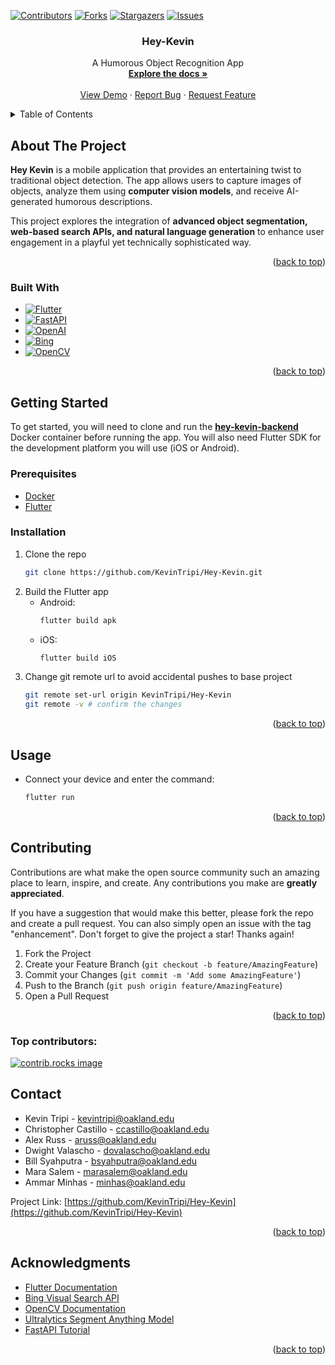 <!-- Improved compatibility of back to top link: See: https://github.com/othneildrew/Best-README-Template/pull/73 -->
<a id="readme-top"></a>


<!-- PROJECT SHIELDS -->

[![Contributors][contributors-shield]][contributors-url]
[![Forks][forks-shield]][forks-url]
[![Stargazers][stars-shield]][stars-url]
[![Issues][issues-shield]][issues-url]




<!-- PROJECT LOGO -->
<!-- <br />
<div align="center">
  <a href="https://github.com/KevinTripi/Hey-Kevin">
    <img src="images/logo.png" alt="Logo" width="80" height="80">
  </a> -->

<h3 align="center">Hey-Kevin</h3>

  <p align="center">
    A Humorous Object Recognition App
    <br />
    <a href="https://github.com/KevinTripi/Hey-Kevin"><strong>Explore the docs »</strong></a>
    <br />
    <br />
    <a href="https://github.com/KevinTripi/Hey-Kevin">View Demo</a>
    &middot;
    <a href="https://github.com/KevinTripi/Hey-Kevin/issues/new?labels=bug&template=bug-report---.md">Report Bug</a>
    &middot;
    <a href="https://github.com/KevinTripi/Hey-Kevin/issues/new?labels=enhancement&template=feature-request---.md">Request Feature</a>
  </p>
</div>



<!-- TABLE OF CONTENTS -->
<details>
  <summary>Table of Contents</summary>
  <ol>
    <li>
      <a href="#about-the-project">About The Project</a>
      <ul>
        <li><a href="#built-with">Built With</a></li>
      </ul>
    </li>
    <li>
      <a href="#getting-started">Getting Started</a>
      <ul>
        <li><a href="#prerequisites">Prerequisites</a></li>
        <li><a href="#installation">Installation</a></li>
      </ul>
    </li>
    <li><a href="#usage">Usage</a></li>
    <li><a href="#contributing">Contributing</a></li>
    <li><a href="#contact">Contact</a></li>
    <li><a href="#acknowledgments">Acknowledgments</a></li>
  </ol>
</details>



<!-- ABOUT THE PROJECT -->
## About The Project

<!-- [![Product Name Screen Shot][product-screenshot]](https://example.com) -->

**Hey Kevin** is a mobile application that provides an entertaining twist to traditional object detection. The app allows users to capture images of objects, analyze them using **computer vision models**, and receive AI-generated humorous descriptions.

This project explores the integration of **advanced object segmentation, web-based search APIs, and natural language generation** to enhance user engagement in a playful yet technically sophisticated way.

<p align="right">(<a href="#readme-top">back to top</a>)</p>



### Built With

* [![Flutter][Flutter.dev]][Flutter-url]
* [![FastAPI][FastAPI.com]][FastAPI-url]
* [![OpenAI][OpenAI.com]][OpenAI-url]
* [![Bing][Bing.com]][Bing-url]
* [![OpenCV][OpenCV.org]][OpenCV-url]

<p align="right">(<a href="#readme-top">back to top</a>)</p>



<!-- GETTING STARTED -->
## Getting Started

To get started, you will need to clone and run the **[hey-kevin-backend](https://github.com/EegArlert/hey-kevin-backend)** Docker container before running the app. You will also need Flutter SDK for the development platform you will use (iOS or Android).

### Prerequisites

* [Docker](https://www.docker.com/get-started/)
* [Flutter](https://docs.flutter.dev/get-started/install)

### Installation

1. Clone the repo
   ```sh
   git clone https://github.com/KevinTripi/Hey-Kevin.git
   ```
2. Build the Flutter app
    - Android:
      ```sh
      flutter build apk
      ```
    - iOS:
      ```sh
      flutter build iOS
      ```
3. Change git remote url to avoid accidental pushes to base project
   ```sh
   git remote set-url origin KevinTripi/Hey-Kevin
   git remote -v # confirm the changes
   ```

<p align="right">(<a href="#readme-top">back to top</a>)</p>



<!-- USAGE EXAMPLES -->
## Usage

* Connect your device and enter the command:
  ```sh
  flutter run
  ```

<p align="right">(<a href="#readme-top">back to top</a>)</p>




<!-- CONTRIBUTING -->
## Contributing

Contributions are what make the open source community such an amazing place to learn, inspire, and create. Any contributions you make are **greatly appreciated**.

If you have a suggestion that would make this better, please fork the repo and create a pull request. You can also simply open an issue with the tag "enhancement".
Don't forget to give the project a star! Thanks again!

1. Fork the Project
2. Create your Feature Branch (`git checkout -b feature/AmazingFeature`)
3. Commit your Changes (`git commit -m 'Add some AmazingFeature'`)
4. Push to the Branch (`git push origin feature/AmazingFeature`)
5. Open a Pull Request

<p align="right">(<a href="#readme-top">back to top</a>)</p>

### Top contributors:

<a href="https://github.com/KevinTripi/Hey-Kevin/graphs/contributors">
  <img src="https://contrib.rocks/image?repo=KevinTripi/Hey-Kevin" alt="contrib.rocks image" />
</a>



<!-- LICENSE -->
<!-- ## License

Distributed under the project_license. See `LICENSE.txt` for more information.

<p align="right">(<a href="#readme-top">back to top</a>)</p>
 -->


<!-- CONTACT -->
## Contact

* Kevin Tripi - kevintripi@oakland.edu
* Christopher Castillo - ccastillo@oakland.edu
* Alex Russ - aruss@oakland.edu
* Dwight Valascho - dovalascho@oakland.edu
* Bill Syahputra - bsyahputra@oakland.edu
* Mara Salem - marasalem@oakland.edu
* Ammar Minhas - minhas@oakland.edu

Project Link: [https://github.com/KevinTripi/Hey-Kevin](https://github.com/KevinTripi/Hey-Kevin)

<p align="right">(<a href="#readme-top">back to top</a>)</p>



<!-- ACKNOWLEDGMENTS -->
## Acknowledgments

* [Flutter Documentation](https://docs.flutter.dev/)
* [Bing Visual Search API](https://www.microsoft.com/en-us/bing/apis/bing-visual-search-api)
* [OpenCV Documentation](https://docs.opencv.org/4.x/index.html)
* [Ultralytics Segment Anything Model](https://docs.ultralytics.com/models/sam/)
* [FastAPI Tutorial](https://fastapi.tiangolo.com/tutorial/)

<p align="right">(<a href="#readme-top">back to top</a>)</p>



<!-- MARKDOWN LINKS & IMAGES -->
<!-- https://www.markdownguide.org/basic-syntax/#reference-style-links -->
[contributors-shield]: https://img.shields.io/github/contributors/KevinTripi/Hey-Kevin.svg?style=for-the-badge
[contributors-url]: https://github.com/KevinTripi/Hey-Kevin/graphs/contributors
[forks-shield]: https://img.shields.io/github/forks/KevinTripi/Hey-Kevin.svg?style=for-the-badge
[forks-url]: https://github.com/KevinTripi/Hey-Kevin/network/members
[stars-shield]: https://img.shields.io/github/stars/KevinTripi/Hey-Kevin.svg?style=for-the-badge
[stars-url]: https://github.com/KevinTripi/Hey-Kevin/stargazers
[issues-shield]: https://img.shields.io/github/issues/KevinTripi/Hey-Kevin.svg?style=for-the-badge
[issues-url]: https://github.com/KevinTripi/Hey-Kevin/issues
[Flutter.dev]: https://img.shields.io/badge/Flutter-blue?logo=flutter&amp;logoColor=white
[Flutter-url]: https://flutter.dev/
[OpenCV.org]: https://img.shields.io/badge/OpenCV-27338e?style=for-the-badge&logo=OpenCV&logoColor=white
[OpenCV-url]: https://opencv.org/
[OpenAI.com]: https://img.shields.io/badge/OpenAI-%23412991?logo=openai&logoColor=white
[OpenAI-url]: https://openai.com/
[Bing.com]: https://img.shields.io/badge/Microsoft%20Bing-258FFA?style=for-the-badge&logo=Microsoft%20Bing&logoColor=white
[Bing-url]: https://www.bing.com/visualsearch
[FastAPI.com]:https://img.shields.io/badge/FastAPI-005571?style=for-the-badge&logo=fastapi
[FastAPI-url]: https://fastapi.tiangolo.com/